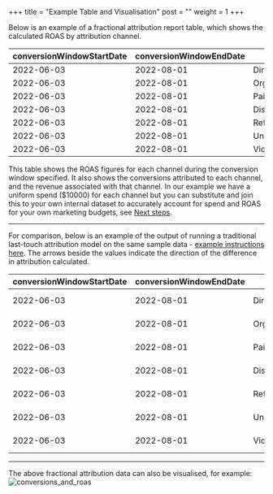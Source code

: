 +++
title = "Example Table and Visualisation"
post = ""
weight = 1
+++

Below is an example of a fractional attribution report table, which shows the calculated ROAS by attribution channel. 

| conversionWindowStartDate | conversionWindowEndDate | channel           | conversions | revenue | spend  | roas |
| ------------------------- | ----------------------- | ----------------- | ----------- | ------- | ------ | ---- |
| 2022-06-03                | 2022-08-01              | Direct            | 699.8       | 137050.5| 10000.0| 13.7 |
| 2022-06-03                | 2022-08-01              | Organic_Search    | 269.5       | 23292.3 | 10000.0| 2.33 |
| 2022-06-03                | 2022-08-01              | Paid_Search_Other | 50.4        | 4875.5  | 10000.0| 0.49 |
| 2022-06-03                | 2022-08-01              | Display_Other     | 21.3        | 2069.0  | 10000.0| 0.21 |
| 2022-06-03                | 2022-08-01              | Referral          | 12.4        | 653.3   | 10000.0| 0.07 |
| 2022-06-03                | 2022-08-01              | Unmatched_Channel | 4.08        | 544.6   | 10000.0| 0.05 |
| 2022-06-03                | 2022-08-01              | Video             | 1.5         | 29.5    | 10000.0| 0.003|

This table shows the ROAS figures for each channel during the conversion window specified. It also shows the conversions attributed to each channel, and the revenue associated with that channel. In our example we have a uniform spend ($10000) for each channel but you can substitute and join this to your own internal dataset to accurately account for spend and ROAS for your own marketing budgets, see [Next steps](/accelerators/fractribution/next_steps/next_steps_1/).

***

For comparison, below is an example of the output of running a traditional last-touch attribution model on the same sample data - [example instructions here](https://docs.snowplow.io/docs/tutorials/tutorial-first-and-last-touch-attribution/). The arrows beside the values indicate the direction of the difference in attribution calculated.

| conversionWindowStartDate | conversionWindowEndDate | channel           | conversions | revenue    | spend  | roas    |
| ------------------------- | ----------------------- | ----------------- | ----------- | ---------- | ------ | ------- |
| 2022-06-03                | 2022-08-01              | Direct            | 687  ↓      | 121247.1 ↓ | 10000.0| 12.1  ↓ |
| 2022-06-03                | 2022-08-01              | Organic_Search    | 289  ↑      | 26409.3  ↑ | 10000.0| 2.64  ↑ |
| 2022-06-03                | 2022-08-01              | Paid_Search_Other | 44   ↓      | 3743.0   ↓ | 10000.0| 0.37  ↓ |
| 2022-06-03                | 2022-08-01              | Display_Other     | 18   ↓      | 1727.1   ↓ | 10000.0| 0.17  ↓ |
| 2022-06-03                | 2022-08-01              | Referral          | 14   ↑      | 788.8    ↑ | 10000.0| 0.08  ↑ |
| 2022-06-03                | 2022-08-01              | Unmatched_Channel | 4    ↓      | 517.7    ↓ | 10000.0| 0.05  ↓ |
| 2022-06-03                | 2022-08-01              | Video             | 1    ↓      | 8.49     ↓ | 10000.0| 0.001 ↓ | 

***

The above fractional attribution data can also be visualised, for example:
![conversions_and_roas](../images/conversions_roas_browser.png)